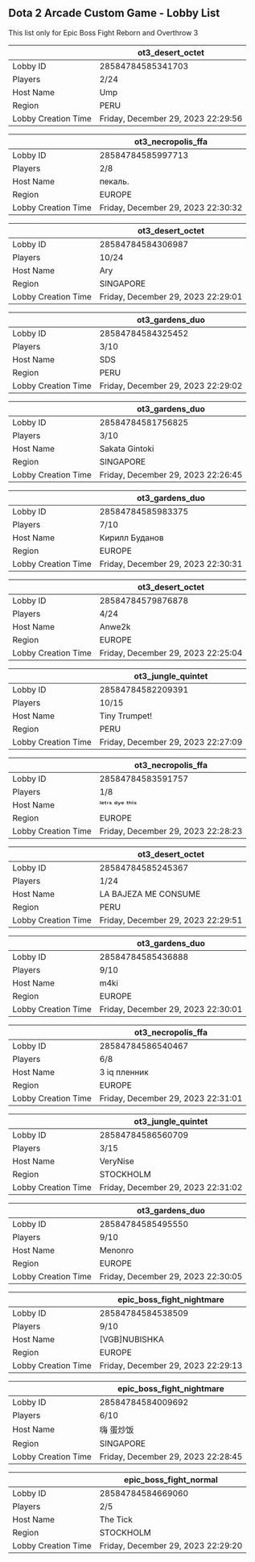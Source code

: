 ## Dota 2 Arcade Custom Game - Lobby List

This list only for Epic Boss Fight Reborn and Overthrow 3

|  | ot3_desert_octet |
| ------ | ------ |
| Lobby ID | 28584784585341703 |
| Players | 2/24 |
| Host Name | Ump |
| Region | PERU |
| Lobby Creation Time | Friday, December 29, 2023 22:29:56 |


|  | ot3_necropolis_ffa |
| ------ | ------ |
| Lobby ID | 28584784585997713 |
| Players | 2/8 |
| Host Name | пекаль. |
| Region | EUROPE |
| Lobby Creation Time | Friday, December 29, 2023 22:30:32 |


|  | ot3_desert_octet |
| ------ | ------ |
| Lobby ID | 28584784584306987 |
| Players | 10/24 |
| Host Name | Ary |
| Region | SINGAPORE |
| Lobby Creation Time | Friday, December 29, 2023 22:29:01 |


|  | ot3_gardens_duo |
| ------ | ------ |
| Lobby ID | 28584784584325452 |
| Players | 3/10 |
| Host Name | SDS |
| Region | PERU |
| Lobby Creation Time | Friday, December 29, 2023 22:29:02 |


|  | ot3_gardens_duo |
| ------ | ------ |
| Lobby ID | 28584784581756825 |
| Players | 3/10 |
| Host Name | Sakata Gintoki |
| Region | SINGAPORE |
| Lobby Creation Time | Friday, December 29, 2023 22:26:45 |


|  | ot3_gardens_duo |
| ------ | ------ |
| Lobby ID | 28584784585983375 |
| Players | 7/10 |
| Host Name | Кирилл Буданов |
| Region | EUROPE |
| Lobby Creation Time | Friday, December 29, 2023 22:30:31 |


|  | ot3_desert_octet |
| ------ | ------ |
| Lobby ID | 28584784579876878 |
| Players | 4/24 |
| Host Name | Anwe2k |
| Region | EUROPE |
| Lobby Creation Time | Friday, December 29, 2023 22:25:04 |


|  | ot3_jungle_quintet |
| ------ | ------ |
| Lobby ID | 28584784582209391 |
| Players | 10/15 |
| Host Name | Tiny Trumpet! |
| Region | PERU |
| Lobby Creation Time | Friday, December 29, 2023 22:27:09 |


|  | ot3_necropolis_ffa |
| ------ | ------ |
| Lobby ID | 28584784583591757 |
| Players | 1/8 |
| Host Name | ˡᵉᵗ'ˢ ᵈʸᵉ ᵗʰⁱˢ |
| Region | EUROPE |
| Lobby Creation Time | Friday, December 29, 2023 22:28:23 |


|  | ot3_desert_octet |
| ------ | ------ |
| Lobby ID | 28584784585245367 |
| Players | 1/24 |
| Host Name | LA BAJEZA ME CONSUME |
| Region | PERU |
| Lobby Creation Time | Friday, December 29, 2023 22:29:51 |


|  | ot3_gardens_duo |
| ------ | ------ |
| Lobby ID | 28584784585436888 |
| Players | 9/10 |
| Host Name | m4ki |
| Region | EUROPE |
| Lobby Creation Time | Friday, December 29, 2023 22:30:01 |


|  | ot3_necropolis_ffa |
| ------ | ------ |
| Lobby ID | 28584784586540467 |
| Players | 6/8 |
| Host Name | 3 iq пленник |
| Region | EUROPE |
| Lobby Creation Time | Friday, December 29, 2023 22:31:01 |


|  | ot3_jungle_quintet |
| ------ | ------ |
| Lobby ID | 28584784586560709 |
| Players | 3/15 |
| Host Name | VeryNise |
| Region | STOCKHOLM |
| Lobby Creation Time | Friday, December 29, 2023 22:31:02 |


|  | ot3_gardens_duo |
| ------ | ------ |
| Lobby ID | 28584784585495550 |
| Players | 9/10 |
| Host Name | Menonro |
| Region | EUROPE |
| Lobby Creation Time | Friday, December 29, 2023 22:30:05 |


|  | epic_boss_fight_nightmare |
| ------ | ------ |
| Lobby ID | 28584784584538509 |
| Players | 9/10 |
| Host Name | [VGB]NUBISHKA |
| Region | EUROPE |
| Lobby Creation Time | Friday, December 29, 2023 22:29:13 |


|  | epic_boss_fight_nightmare |
| ------ | ------ |
| Lobby ID | 28584784584009692 |
| Players | 6/10 |
| Host Name | 嗨 蛋炒饭 |
| Region | SINGAPORE |
| Lobby Creation Time | Friday, December 29, 2023 22:28:45 |


|  | epic_boss_fight_normal |
| ------ | ------ |
| Lobby ID | 28584784584669060 |
| Players | 2/5 |
| Host Name | The Tick |
| Region | STOCKHOLM |
| Lobby Creation Time | Friday, December 29, 2023 22:29:20 |


